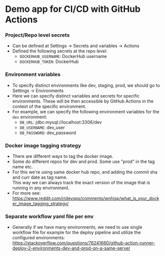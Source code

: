 # Demo app for CI/CD with GitHub Actions

### Project/Repo level secrets
- Can be defined at Settings -> Secrets and variables -> Actions
- Defined the following secrets at the repo level:
  - `DOCKERHUB_USERNAME`: DockerHub username
  - `DOCKERHUB_TOKEN`: DockerHub

### Environment variables
- To specify distinct environments like dev, staging, prod, we should go to Settings -> Environments
- Here we can specify distinct variables and secrets for specific environments. These will be then accessible by GitHub Actions in the context of the specific environment.
- For example, we can specify the following environment variables for the `dev` environment:
  - `DB_URL`: jdbc:mysql://localhost:3306/dev
  - `DB_USERNAME`: dev_user
  - `DB_PASSWORD`: dev_password

### Docker image tagging strategy
- There are different ways to tag the docker image.
- Some do different repos for dev and prod. Some use "prod" in the tag name etc.
- For this we're using same docker hub repo, and adding the commit sha and curr date as tag name.  
  This way we can always track the exact version of the image that is running in any environment.
- For more see: https://www.reddit.com/r/devops/comments/wnhisp/what_is_your_docker_image_tagging_strategy/

### Separate workflow yaml file per env
- Generally if we have many environments, we need to use single workflow file for example for the deploy pipeline and 
utilize the configured environments: https://stackoverflow.com/questions/76241660/github-action-runner-deploy-2-environments-dev-and-prod-on-a-same-server
